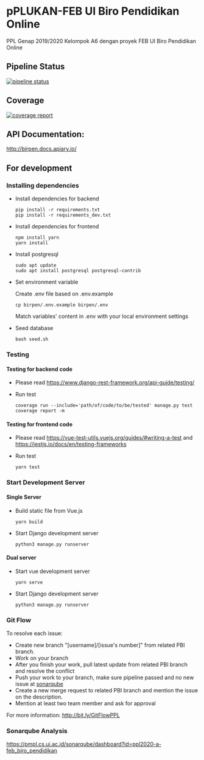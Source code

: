 # pPLUKAN-FEB UI Biro Pendidikan Online

PPL Genap 2019/2020 Kelompok A6 dengan proyek FEB UI Biro Pendidikan Online

## Pipeline Status
[![pipeline status](https://gitlab.cs.ui.ac.id/ppl-fasilkom-ui/2020/pplukan-feb-ui-biro-pendidikan-online/badges/staging/pipeline.svg)](https://gitlab.cs.ui.ac.id/ppl-fasilkom-ui/2020/pplukan-feb-ui-biro-pendidikan-online/commits/staging)

## Coverage
[![coverage report](https://gitlab.cs.ui.ac.id/ppl-fasilkom-ui/2020/pplukan-feb-ui-biro-pendidikan-online/badges/staging/coverage.svg)](https://gitlab.cs.ui.ac.id/ppl-fasilkom-ui/2020/pplukan-feb-ui-biro-pendidikan-online/commits/staging)

## API Documentation:
http://birpen.docs.apiary.io/

## For development

### Installing dependencies

- Install dependencies for backend
  ```
  pip install -r requirements.txt
  pip install -r requirements_dev.txt
  ```

- Install dependencies for frontend
  ```
  npm install yarn
  yarn install
  ```
  
- Install postgresql
  ```
  sudo apt update
  sudo apt install postgresql postgresql-contrib
  ```

- Set environment variable
  
  Create .env file based on .env.example
  ```
  cp birpen/.env.example birpen/.env
  ```
  
  Match variables' content in .env with your local environment settings

- Seed database
  ```
  bash seed.sh
  ```
  
### Testing

#### Testing for backend code

- Please read https://www.django-rest-framework.org/api-guide/testing/

- Run test
  ```
  coverage run --include='path/of/code/to/be/tested' manage.py test
  coverage report -m
  ```

#### Testing for frontend code

- Please read https://vue-test-utils.vuejs.org/guides/#writing-a-test and https://jestjs.io/docs/en/testing-frameworks
  
- Run test
  ```
  yarn test
  ```

### Start Development Server

#### Single Server
- Build static file from Vue.js
  ```
  yarn build
  ```
- Start Django development server
  ```
  python3 manage.py runserver
  ```

#### Dual server
- Start vue development server
  ```
  yarn serve
  ```
- Start Django development server
  ```
  python3 manage.py runserver
  ```

### Git Flow
To resolve each issue:  
- Create new branch "[username]/[issue's number]" from related PBI branch.
- Work on your branch
- After you finish your work, pull latest update from related PBI branch and resolve the conflict
- Push your work to your branch, make sure pipeline passed and no new issue at [sonarqube][1]   
- Create a new merge request to related PBI branch and mention the issue on the description.
- Mention at least two team member and ask for approval

For more information: http://bit.ly/GitFlowPPL

### Sonarqube Analysis
https://pmpl.cs.ui.ac.id/sonarqube/dashboard?id=ppl2020-a-feb_biro_pendidikan

[1]: https://pmpl.cs.ui.ac.id/sonarqube/dashboard?id=ppl2020-a-feb_biro_pendidikan